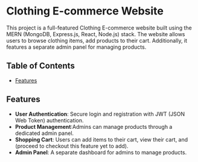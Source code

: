 # Clothing E-commerce Website

This project is a full-featured Clothing E-commerce website built using the MERN (MongoDB, Express.js, React, Node.js) stack. The website allows users to browse clothing items, add products to their cart. Additionally, it features a separate admin panel for managing products.

## Table of Contents

- [Features](#features)

## Features

- **User Authentication**: Secure login and registration with JWT (JSON Web Token) authentication.
- **Product Management**:Admins can manage products through a dedicated admin panel.
- **Shopping Cart**: Users can add items to their cart, view their cart, and (proceed to checkout this feature yet to add).
- **Admin Panel**: A separate dashboard for admins to manage products.

